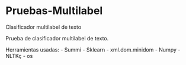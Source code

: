# Pruebas-Multilabel
Clasificador multilabel de texto


Prueba de clasificador multilabel de texto.

Herramientas usadas:
    -   Summi
    -   Sklearn
    -   xml.dom.minidom
    -   Numpy
    -   NLTKç
    -   os
